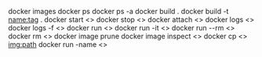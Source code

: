 docker images
docker ps 
docker ps -a
docker build .
docker build -t <name:tag> .
docker start <>
docker stop <>
docker attach <>
docker logs <>
docker logs -f <>
docker run <>
docker run -it <>
docker run --rm <>
docker rm <>
docker image prune
docker image inspect <>
docker cp <> <img:path>
docker run -name <name> <>